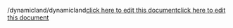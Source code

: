 /dynamicland/dynamicland<a href="https://github.com/BotParty/homelab_status_page/blob/main/dynamicland/dynamicland">click here to edit this document</a><a href="https://github.com/BotParty/homelab_status_page/blob/main/dynamicland/dynamicland">click here to edit this document</a>